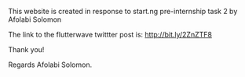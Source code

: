 This website is  created in response to start.ng pre-internship task 2 by Afolabi Solomon

The link to the flutterwave twittter post is:  http://bit.ly/2ZnZTF8

Thank you!

Regards
Afolabi Solomon.